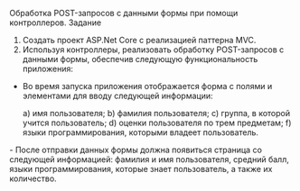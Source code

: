 Обработка POST-запросов с данными формы при помощи контроллеров.
Задание
1. Создать проект ASP.Net Core с реализацией паттерна MVC.
2. Используя контроллеры, реализовать обработку POST-запросов с данными формы, обеспечив следующую функциональность приложения:
- Во время запуска приложения отображается форма с полями и элементами для вводу следующей информации:
<ol>a) имя пользователя;
b) фамилия пользователя;
c) группа, в которой учится пользователь;
d) оценки пользователя по трем предметам;
f) языки программирования, которыми владеет пользователь.</ol>  
- После отправки данных формы должна появиться страница со следующей информацией: фамилия и имя пользователя, средний балл, языки программирования, которые знает пользователь, а также их количество.
